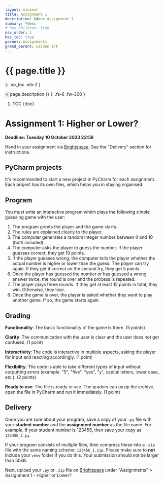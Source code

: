 ```yaml
---
layout: minimal
title: Assignment 1
description: &desc Assignment 1
summary: *desc
# has_children: true
nav_order: 1
has_toc: true
parent: Assignments
grand_parent: Leiden ITP
---
```


# {{ page.title }}
{: .no_toc .mb-2 }

{{ page.description }}
{: .fs-6 .fw-300 }

1. TOC
{:toc}

# Assignment 1: Higher or Lower?

**Deadline: Tuesday 10 October 2023 23:59**

Hand in your assignment via [Brightspace](https://brightspace.universiteitleiden.nl/d2l/home/240322). See the "Delivery" section for instructions.

## PyCharm projects

It's recommended to start a new project in PyCharm for each assignment. Each project has its own files, which helps you in staying organised.

## Program

You must write an interactive program which plays the following simple guessing game with the user:

1. The program greets the player and the game starts.
1. The rules are explained clearly to the player.
1. The computer generates a random integer number between 0 and 10 (both included).
1. The computer asks the player to guess the number. If the player guesses correct, they get 10 points.
1. If the player guesses wrong, the computer tells the player whether the actual number is higher or lower than the guess. The player can try again. If they get it correct on the second try, they get 5 points.
1. Once the player has guessed the number or has guessed a wrong answer twice, the round is over and the process is repeated.
1. The player plays three rounds. If they get at least 15 points in total, they win. Otherwise, they lose.
1. Once the game is over, the player is asked whether they want to play another game. If so, the game starts again.

## Grading

**Functionality**: The basic functionality of the game is there. (5 points)

**Clarity**: The communication with the user is clear and the user does not get confused. (1 point)

**Interactivity**: The code is interactive in multiple aspects, asking the player for input and reacting accordingly. (1 point)

**Flexibility**: The code is able to take different types of input without outputting errors (example: "5", "five", "yes", "y", capital letters, lower case, etc.). (2 points)

**Ready to use**: The file is ready to use. The graders can unzip the archive, open the file in PyCharm and run it immediately. (1 point)

## Delivery

Once you are sure about your program, save a copy of your `.py` file with your **student number** and the **assignment number** as the file name. For example, if your student number is 123456, then save your copy as `123456_1.py`.

If your program consists of multiple files, then compress these into a `.zip` file with the same naming scheme: `123456_1.zip`. Please make sure to **not** include your `venv` folder if you do this. Your submission should not be larger than 50kB.

Next, upload your `.py` or `.zip` file on [Brightspace](https://brightspace.universiteitleiden.nl/d2l/home/240322) under "Assignments" > Assignment 1 - Higher or Lower?
